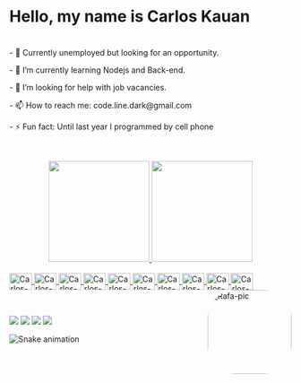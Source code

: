 
<h1>
  Hello, my name is Carlos Kauan<h1>
</h1>
  
<p>
- 🔭 Currently unemployed but looking for an opportunity.
 </p> 
- 🌱 I’m currently learning Nodejs and Back-end.
</p> 
<p>
- 🤔 I’m looking for help with job vacancies.
</p> 
<p>
- 📫 How to reach me: code.line.dark@gmail.com
</p> 
<p> 
- ⚡ Fun fact: Until last year I programmed by cell phone
</p>

##
<br>

<div align="center">
  <a href="https://github.com/carloskauan">
  <img height="180em" src="https://github-readme-stats.vercel.app/api?username=carloskauan&show_icons=true&theme=dark&include_all_commits=true&count_private=true"/>
  <img height="180em" src="https://github-readme-stats.vercel.app/api/top-langs/?username=carloskauan&layout=compact&langs_count=7&theme=dark"/>
</div>

  
<div style="display: inline_block"><br>
  <img align="center" alt="Carlos-Js" height="30" width="40" src="https://cdn.jsdelivr.net/gh/devicons/devicon/icons/html5/html5-original.svg" />
 <img align="center" alt="Carlos-Js" height="30" width="40" src="https://cdn.jsdelivr.net/gh/devicons/devicon/icons/css3/css3-original.svg" />
  <img align="center" alt="Carlos-Js" height="30" width="40" src="https://cdn.jsdelivr.net/gh/devicons/devicon/icons/javascript/javascript-original.svg" />
  <img align="center" alt="Carlos-Js" height="30" width="40" src="https://cdn.jsdelivr.net/gh/devicons/devicon/icons/typescript/typescript-original.svg" />
  <img align="center" alt="Carlos-Js" height="30" width="40" src="https://cdn.jsdelivr.net/gh/devicons/devicon/icons/react/react-original.svg" />
  <img align="center" alt="Carlos-Js" height="30" width="40" src="https://cdn.jsdelivr.net/gh/devicons/devicon/icons/nodejs/nodejs-original.svg" />
  <img align="center" alt="Carlos-Js" height="30" width="40" src="https://cdn.jsdelivr.net/gh/devicons/devicon/icons/express/express-original.svg" />
  <img align="center" alt="Carlos-Js" height="30" width="40" src="https://cdn.jsdelivr.net/gh/devicons/devicon/icons/mysql/mysql-original.svg" />
  <img align="center" alt="Carlos-Js" height="30" width="40" src="https://cdn.jsdelivr.net/gh/devicons/devicon/icons/mongodb/mongodb-original.svg" />
  <img align="center" alt="Carlos-Js" height="30" width="40" src="https://cdn.jsdelivr.net/gh/devicons/devicon/icons/sequelize/sequelize-original.svg" />
  
  <img align="right" alt="Rafa-pic" height="150" style="border-radius:50px;" src="https://i.pinimg.com/originals/87/df/6d/87df6d60f4cc3c07968ae2127bddcc30.gif">
  <br>
</div>

  ##
<br>
  
</div>
  <div> 
  <a href="https://www.instagram.com/carloskauan1597/" target="_blank"><img src="https://img.shields.io/badge/-Instagram-%23E4405F?style=for-the-badge&logo=instagram&logoColor=white" target="_blank"></a>
 <a href="https://discord.gg/YQZdHYRW" target="_blank"><img src="https://img.shields.io/badge/Discord-7289DA?style=for-the-badge&logo=discord&logoColor=white" target="_blank"></a> 
  <a href = "mailto:code.line.dark@gmail.com"><img src="https://img.shields.io/badge/-Gmail-%23333?style=for-the-badge&logo=gmail&logoColor=white" target="_blank"></a>
  <a href="https://www.linkedin.com/in/carlos-kauan-brito-monteiro-4a055a230/" target="_blank"><img src="https://img.shields.io/badge/-LinkedIn-%230077B5?style=for-the-badge&logo=linkedin&logoColor=white" target="_blank"></a>
    
   ![Snake animation](https://github.com/carloskauan/carloskauan/blob/output/github-contribution-grid-snake.svg)
  </div>
